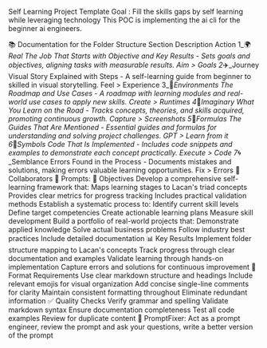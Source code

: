 Self Learning Project Template
Goal : Fill the skills gaps by self learning while leveraging technology
This POC is implementing the ai cli for the beginner ai engineers. 

📚 Documentation for the Folder Structure
Section	Description	Action
1_🌍_Real	The Job That Starts with Objective and Key Results - Sets goals and objectives, aligning tasks with measurable results.	Aim > Goals
2_✈️_Journey	Visual Story Explained with Steps - A self-learning guide from beginner to skilled in visual storytelling.	Feel > Experience
3_🌳_Environments	The Roadmap and Use Cases - A roadmap with learning modules and real-world use cases to apply new skills.	Create > Runtimes
4_🌌_Imaginary	What You Learn on the Road - Tracks concepts, theories, and skills acquired, promoting continuous growth.	Capture > Screenshots
5_📐_Formulas	The Guides That Are Mentioned - Essential guides and formulas for understanding and solving project challenges.	GPT > Learn from it
6_🔣_Symbols	Code That Is Implemented - Includes code snippets and examples to demonstrate each concept practically.	Execute > Code
7_🌀_Semblance	Errors Found in the Process - Documents mistakes and solutions, making errors valuable learning opportunities.	Fix > Errors
👥 Collaborators
🔄 Prompts:
🎯 Objectives
Develop a comprehensive self-learning framework that:
Maps learning stages to Lacan's triad concepts
Provides clear metrics for progress tracking
Includes practical validation methods
Establish a systematic process to:
Identify current skill levels
Define target competencies
Create actionable learning plans
Measure skill development
Build a portfolio of real-world projects that:
Demonstrate applied knowledge
Solve actual business problems
Follow industry best practices
Include detailed documentation
📊 Key Results
Implement folder structure mapping to Lacan's concepts
Track progress through clear documentation and examples
Validate learning through hands-on implementation
Capture errors and solutions for continuous improvement
📝 Format Requirements
Use clear markdown structure and headings
Include relevant emojis for visual organization
Add concise single-line comments for clarity
Maintain consistent formatting throughout
Eliminate redundant information
✅ Quality Checks
Verify grammar and spelling
Validate markdown syntax
Ensure documentation completeness
Test all code examples
Review for duplicate content
🔧 PromptFixer:
Act as a prompt engineer, review the prompt and ask your questions, write a better version of the prompt